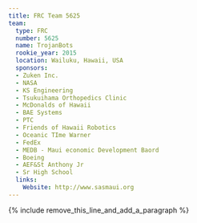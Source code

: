 ```yaml
---
title: FRC Team 5625
team:
  type: FRC
  number: 5625
  name: TrojanBots
  rookie_year: 2015
  location: Wailuku, Hawaii, USA
  sponsors:
  - Zuken Inc.
  - NASA
  - KS Engineering
  - Tsukuihama Orthopedics Clinic
  - McDonalds of Hawaii
  - BAE Systems
  - PTC
  - Friends of Hawaii Robotics
  - Oceanic TIme Warner
  - FedEx
  - MEDB - Maui economic Development Baord
  - Boeing
  - AEF&St Anthony Jr
  - Sr High School
  links:
    Website: http://www.sasmaui.org
---
```


{% include remove_this_line_and_add_a_paragraph %}